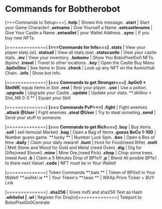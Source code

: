 # Commands for Bobtherobot
[===Commands to Setup===]
**.help** | Shows this message.
**.start** | Start your Game Character!
**.setname <Your Name>** | Give Yourself a Name
**.setcastlename <Your Castle Name>** | Give Your Castle a Name
**.setwallet <Wallet Address>** | your Wallet Address.
**.sync** | If you buy new NFTs.
  
[==============]
**[===Commands for Info===]**
**.stats** | View your player stats.(st)
**.statsall** | View all stats.(sw)
**.statscastle** | View your castle stats.
**.inv** | View your inventory.
**.boboinv** | Show You BoboPixel0x0 NFTs.(bpinv)
**.travel** | Travel to other locations.
**.key** | Open the Castle Buy Menu 
**.bp0x0inv** | See Items in Slots
**.check <TemplateID>** | Look up any NFT on the AomicHub Chain.
**.info** | Show bot info.
  
[==============]
**[=== Commands to get Stronger===]**
**.bp0x0 + SlotNR**| equip Items in Slot
**.rest** | Rest your player.
**.use <Pot>** | Use a potion.
**.upgrade** | Upgrade your Castle.
**.update** | Update your stats.
**.skillinv < Slot_NR 0-3 ** | Equipt your Skill

[==============]
**[=== Commands PvP===]**
**.fight** | Fight enemies
**.attack @User** | Fight enemies
**.steal @User** | Try to steal someting
**.send** | Send your stuff to someone.

[==============]
**[=== Commands to get Rich===]**
**.buy** | Buy items
**.sell** | sell items(at Market)
**.bag** | Open a Bag of Items
**.guess <amount> BoCo 1-100** | Number guess game.
**.lucky ** | Number Luck Spin.
**.box** | Open a Box of Itme
**.daily** | Claim your daily reward!
**.hunt** | Hunt for Food(need Rifle)
**.melt** | Melt Stone and Wood for Gold and Metal (need Oven)
**.dig** | Dig for Gifts(need Shovel)
**.mine** | Mine Ore.(need Pick)
**.chop** | Chop some trees.(need Axe)
**.b** | Claim a 5 Minutes Drop of BP1x1!
**.p** | Blend All posible BP1x1 to there next Value!
**.code <NFT-Code>** | NFT must be in Your Wallet!
  
[==============]
Token Commands
**.bals ** | Token of BP0x0 in Your Wallet!
**.wallet/.w ** | Your Token's
**.twax ** | WAXp Price Ticker + BUY Link 
  
[==============]
**.sha256 <Text>** | Gives md5 and sha256 Text as Hash
**.whitelist | .wl <Wallet>** | Register For Drop\n[==============]
Teleport to BoboPixel0x0Centrale
